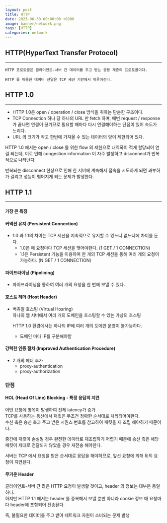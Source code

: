 ```yaml
---
layout: post
title: HTTP
date: 2023-06-30 00:00:00 +0200
image: banner/network.png
tags: [HTTP]
categories: network
---
```


## HTTP(HyperText Transfer Protocol)
---

    HTTP 프로토콜은 클라이언트-서버 간 데이터를 주고 받는 응용 계층의 프로토콜이다.

    HTTP 를 이용한 데이터 전달은 TCP 세션 기반에서 이루어진다.


## HTTP 1.0
---

- HTTP 1.0은 open / operation / close 방식을 취하는 단순한 구조이다.
- TCP Connection 하나 당 하나의 URL 만 fetch 하며, 매번 request / response 가 끝나면 연결이 끊기므로 필요할 때마다 다시 연결해야하는 단점이 있어 속도가 느리다.
- URL 의 크기가 작고 한번에 가져올 수 있는 데이터의 양이 제한되어 있다.

HTTP 1.0 에서는 open / close 를 위한 flow 의 제한으로 대역폭이 적게 할당되어 연결 되는데, 이로 인해 congestion information 이 자주 발생하고 disconnect가 반복적으로 나타난다.


반복되는 disconnect 현상으로 인해 한 서버에 계속해서 접속을 시도하게 되면 과부하가 걸리고 성능이 떨어지게 되는 문제가 발생한다.



## HTTP 1.1
---

#### 가장 큰 특징
#### 커넥션 유지 (Persistent Connection)

- 1.0 과 1.1의 차이는 TCP 세션을 지속적으로 유지할 수 있느냐 없느냐에 차이를 둔다.
  - 1.0은 매 요청마다 TCP 세션을 맺어야한다. (1 GET / 1 CONNECTION)
  - 1.1은 Persistent 기능을 이용하여 한 개의 TCP 세션을 통해 여러 개의 요청이 가능하다. (N GET / 1 CONNECTION)
#### 파이프라이닝 (Pipelining)
  - 파이프라이닝을 통하여 여러 개의 요청을 한 번에 보낼 수 있다.

#### 호스트 헤더 (Host Header)
  - 버츄얼 호스팅 (Virtual Hosring)   
    하나의 웹 서버에서 여러 개의 도메인을 호스팅할 수 있는 가상의 호스팅    
    
    HTTP 1.0 환경에서는 하나의 IP에 여러 개의 도메인 운영이 불가능하다.
      - 도메인 마다 IP를 구분해야함
#### 강력한 인증 절차 (Improved Authentication Procedure)
  - 2 개의 헤더 추가
    - proxy-authentication
    - proxy-authorization


### 단점

#### HOL (Head Of Line) Blocking - 특정 응답의 지연
어떤 요청에 병목이 발생하여 전체 latency가 증가   
TCP를 사용하는 통신에서 패킷은 무조건 정확한 순서대로 처리되어야한다.   
수신 측은 송신 측과 주고 받은 시퀀스 번호를 참고하여 패킷을 재 조립 해야하기 때문이다.    

중간에 패킷이 손실될 경우 완전한 데이터로 재조립하기 어렵기 때문에 송신 측은 해당 패킷이 제대로 전달되지 않았을 경우 재전송 해야한다.   

서버는 TCP 에서 요청을 받은 순서대로 응답을 해야하므로, 앞선 요청에 의해 뒤의 요청이 지연된다.    

#### 무거운 Header

클라이언트-서버 간 많은 HTTP 요청이 발생할 것이고, header 의 정보는 대부분 동일하다.    
하지만 HTTP 1.1 에서는 header 를 중복해서 보낼 뿐만 아니라 cookie 정보 매 요청마다 header에 포함되어 전송된다.    

즉, 불필요한 데이터를 주고 받아 네트워크 자원이 소비되는 문제 발생